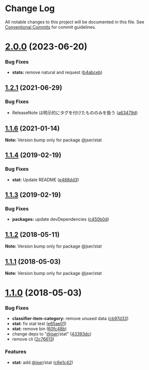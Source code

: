 # Change Log

All notable changes to this project will be documented in this file.
See [Conventional Commits](https://conventionalcommits.org) for commit guidelines.

# [2.0.0](https://github.com/jser/dataset/compare/v1.2.1...v2.0.0) (2023-06-20)

### Bug Fixes

-   **stats:** remove natural and request ([b4abceb](https://github.com/jser/dataset/commit/b4abceb58c57cc9d91f6219a79565af4afbec9a2))

## [1.2.1](https://github.com/jser/dataset/compare/v1.2.0...v1.2.1) (2021-06-29)

### Bug Fixes

-   ReleaseNote は明示的にタグを付けたもののみを扱う ([a63479d](https://github.com/jser/dataset/commit/a63479d9620969e271687ad112c380f0345c4661))

## [1.1.6](https://github.com/jser/dataset/compare/v1.1.5...v1.1.6) (2021-01-14)

**Note:** Version bump only for package @jser/stat

<a name="1.1.4"></a>

## [1.1.4](https://github.com/jser/dataset/compare/v1.1.3...v1.1.4) (2019-02-19)

### Bug Fixes

-   **stat:** Update README ([e488dd3](https://github.com/jser/dataset/commit/e488dd3))

<a name="1.1.3"></a>

## [1.1.3](https://github.com/jser/dataset/compare/v1.1.2...v1.1.3) (2019-02-19)

### Bug Fixes

-   **packages:** update devDependencies ([c450b0d](https://github.com/jser/dataset/commit/c450b0d))

<a name="1.1.2"></a>

## [1.1.2](https://github.com/jser/stat-js/compare/v1.1.1...v1.1.2) (2018-05-11)

**Note:** Version bump only for package @jser/stat

<a name="1.1.1"></a>

## [1.1.1](https://github.com/jser/stat-js/compare/v1.1.0...v1.1.1) (2018-05-03)

**Note:** Version bump only for package @jser/stat

<a name="1.1.0"></a>

# [1.1.0](https://github.com/jser/stat-js/compare/v1.0.3...v1.1.0) (2018-05-03)

### Bug Fixes

-   **classifier-item-category:** remove unused data ([cb97d33](https://github.com/jser/stat-js/commit/cb97d33))
-   **stat:** fix stat test ([e65ae01](https://github.com/jser/stat-js/commit/e65ae01))
-   **stat:** remove bin ([60fc48b](https://github.com/jser/stat-js/commit/60fc48b))
-   change deps to "[@jser](https://github.com/jser)/stat" ([43393dc](https://github.com/jser/stat-js/commit/43393dc))
-   remove cli ([2c76613](https://github.com/jser/stat-js/commit/2c76613))

### Features

-   **stat:** add [@jser](https://github.com/jser)/stat ([c6e1c42](https://github.com/jser/stat-js/commit/c6e1c42))
